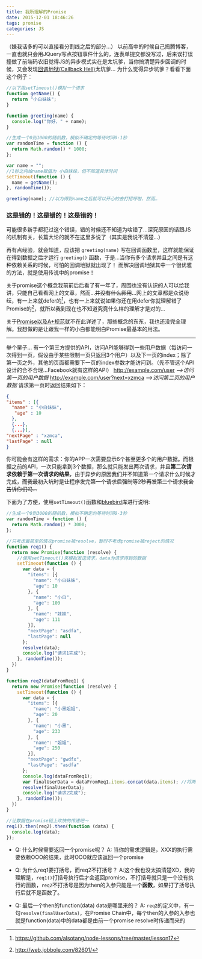 ```yaml
---
title: 我所理解的Promise
date: 2015-12-01 18:46:26
tags: promise
categories: JS
---
```

（嫌我话多的可以直接看分割线之后的部分…）
以前高中的时候自己捣腾博客，一直也就只会用JQuery写点按钮事件什么的，连表单提交都没写过，后来误打误撞做了前端码农旧觉得JS的异步模式实在是太坑爹，当你搞清楚异步回调的时候，又会发现[回调地狱(Callback Hell)](http://callbackhell.com/)太坑爹…
为什么觉得异步坑爹？看看下面这个例子：

``` javascript
//以下用setTimeout()模拟一个请求
function getName() {
  return "小白妹妹";
}

function greeting(name) {
  console.log("你好，" + name);
}

//生成一个0到1000的随机数，模拟不确定的等待时间0-1秒
var randomTime = function () {
  return Math.random() * 1000;
};

var name = "";
//1秒之内给name赋值为 小白妹妹，但不知道具体时间
setTimeout(function () {
  name = getName();
}, randomTime());

greeting(name); //以为得到name之后就可以开心的去打招呼啦，然而…
```

### 这是错的！这是错的！这是错的！

可能很多新手都犯过这个错误，错的时候还不知道为啥错了…深究原因的话跟JS的机制有关，长篇大论的就不在这里多说了（其实是我说不清楚…）

再有点经验，就会知道，应该把 `greeting(name)` 写在回调函数里，这样就能保证在得到数据之后才运行 `greeting()` 函数，于是…当你有多个请求并且之间是有这种依赖关系的时候，可怕的回调地狱就出现了！
而解决回调地狱其中一个很优雅的方法，就是使用传说中的promise！

关于promise这个概念我前前后后看了有一年了，周围也没有认识的人可以给我讲，只能自己看看网上的文章，然而…~~并没有什么卵用~~…网上的文章都是众说纷纭，有一上来就defer的[^1]，也有一上来就说如果你还在用defer你就理解错了Promise的[^2]，就所以我到现在也不知道究竟什么样的理解才是对的…

关于[Promise以及A+规范](http://segmentfault.com/a/1190000002452115)就不在此详述了，那些概念的东东，我也还没完全理解。我想做的是让跟我一样的小白都能明白Promise最基本的用法。

---
举个栗子…
有一个第三方提供的API，访问API能够得到一些用户数据（每访问一次得到一页，假设由于某些限制一页只返回3个用户）以及下一页的index；除了第一页之外，其他的页面都需要下一页的index参数才能访问到。（先不管这个API设计的合不合理…Facebook就有这样的API）
http://example.com/user  *-->访问第一页的用户数据*
http://example.com/user?next=xzmca  *-->访问第二页的用户数据*
请求第一页时返回结果如下：
``` json
{
"items" : [{
  "name" : "小白妹妹",
   "age" : 10
  }, 
  {...},
  {...}],
"nextPage" : "xzmca",
"lastPage" : null
}
```

你可能会有这样的需求：你的APP一次需要显示6个甚至更多个的用户数据。而根据之前的API，一次只能拿到3个数据，那么就只能发出两次请求，并且**第二次请求依赖于第一次请求的结果**，由于异步的原因我们并不知道第一个请求什么时候才完成，~~而我最初入坑时是让程序发完第一个请求后强制等2秒再发第二个请求我会告诉你们吗…~~

下面为了方便，使用`setTimeout()`函数和[bluebird](http://bluebirdjs.com/)库进行说明:
``` javascript
//生成一个0到3000的随机数，模拟不确定的等待时间0-3秒
var randomTime = function () {
  return Math.random() * 3000;
};

//只考虑最简单的情况promise被resolve，暂时不考虑promise被reject的情况
function req1() {
  return new Promise(function (resolve) {
    //使用setTimeout()来模拟发送请求，data为请求得到的数据
    setTimeout(function () {
      var data = {
        "items": [{
          "name": "小白妹妹",
          "age": 10
        }, {
          "name": "小白",
          "age": 100
        }, {
          "name": "妹妹",
          "age": 111
        }],
        "nextPage": "asdfa",
        "lastPage": null
      };
      resolve(data);
      console.log("请求1完成");
    }, randomTime());
  })
}

function req2(dataFromReq1) {
  return new Promise(function (resolve) {
    setTimeout(function () {
      var data = {
        "items": [{
          "name": "小黑姐姐",
          "age": 20
        }, {
          "name": "小黑",
          "age": 233
        }, {
          "name": "姐姐",
          "age": 250
        }],
        "nextPage": "gwdfx",
        "lastPage": "asdfa"
      };
      console.log(dataFromReq1);
      var finalUserData = dataFromReq1.items.concat(data.items); //将两次得到的用户数据合并
      resolve(finalUserData);
      console.log("请求2完成");
    }, randomTime());
  })
}

//让数据在promise链上欢快的传递吧～
req1().then(req2).then(function (data) {
  console.log(data);
});
```

* Q: 什么时候需要返回一个promise呢？
A: 当你的需求逻辑是，XXX的执行需要依赖OOO的结果，此时OOO就应该返回一个promise

* Q: 为什么req1要打括号，而req2不打括号？
A:这个我也没太搞清楚XD，我的理解是，```req1()```打括号执行后才会返回promise，不打括号就只是一个没有执行的函数，```req2```不打括号是因为then的入参只能是一个**函数**，如果打了括号执行后就不是函数了。

* Q: 最后一个then的function(data) data是哪里来的？
A: ```req2```的定义中，有一句```resolve(finalUserData)```，在Promise Chain中，每个then的入参的入参也就是function(data)中的data都是由前一个promise resolve时传递而来的

[^1]: https://github.com/alsotang/node-lessons/tree/master/lesson17
[^2]: http://web.jobbole.com/82601/